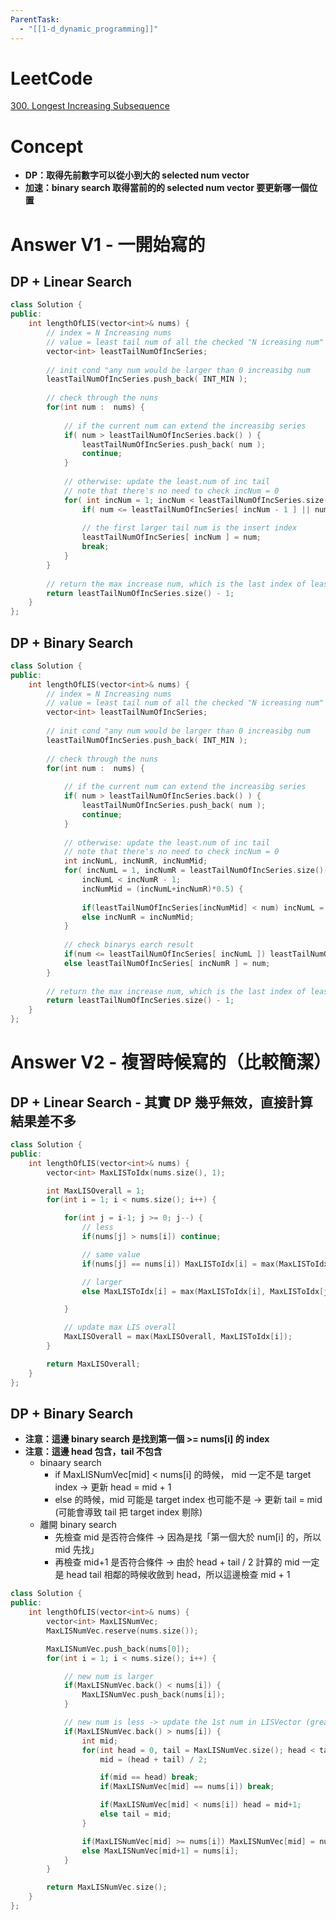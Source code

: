 ```yaml
---
ParentTask:
  - "[[1-d_dynamic_programming]]"
---
```


# LeetCode
[300. Longest Increasing Subsequence](https://leetcode.com/problems/longest-increasing-subsequence/)

# Concept
- **DP：取得先前數字可以從小到大的 selected num vector**
- **加速：binary search 取得當前的的 selected num vector 要更新哪一個位置**

# Answer V1 - 一開始寫的
## DP + Linear Search
```Cpp
class Solution {
public:
    int lengthOfLIS(vector<int>& nums) {
        // index = N Increasing nums
        // value = least tail num of all the checked "N icreasing num" series
        vector<int> leastTailNumOfIncSeries;
        
        // init cond "any num would be larger than 0 increasibg num
        leastTailNumOfIncSeries.push_back( INT_MIN );
        
        // check through the nuns
        for(int num :  nums) {
        
            // if the current num can extend the increasibg series
            if( num > leastTailNumOfIncSeries.back() ) {
                leastTailNumOfIncSeries.push_back( num );
                continue;
            }
            
            // otherwise: update the least.num of inc tail
            // note that there's no need to check incNum = 0
            for( int incNum = 1; incNum < leastTailNumOfIncSeries.size(); incNum++) {
                if( num <= leastTailNumOfIncSeries[ incNum - 1 ] || num >= leastTailNumOfIncSeries[ incNum ] ) continue;
                
                // the first larger tail num is the insert index
                leastTailNumOfIncSeries[ incNum ] = num;
                break;
            }
        }
        
        // return the max increase num, which is the last index of leastTailNumOfIncSeries
        return leastTailNumOfIncSeries.size() - 1;
    }
};
``` 

## DP + Binary Search
```Cpp
class Solution {
public:
    int lengthOfLIS(vector<int>& nums) {
        // index = N Increasing nums
        // value = least tail num of all the checked "N icreasing num" series
        vector<int> leastTailNumOfIncSeries;
        
        // init cond "any num would be larger than 0 increasibg num
        leastTailNumOfIncSeries.push_back( INT_MIN );
        
        // check through the nuns
        for(int num :  nums) {
        
            // if the current num can extend the increasibg series
            if( num > leastTailNumOfIncSeries.back() ) {
                leastTailNumOfIncSeries.push_back( num );
                continue;
            }
            
            // otherwise: update the least.num of inc tail
            // note that there's no need to check incNum = 0
            int incNumL, incNumR, incNumMid;
            for( incNumL = 1, incNumR = leastTailNumOfIncSeries.size()-1, incNumMid = (incNumL+incNumR)*0.5;
                incNumL < incNumR - 1;
                incNumMid = (incNumL+incNumR)*0.5) {
                
                if(leastTailNumOfIncSeries[incNumMid] < num) incNumL = incNumMid;
                else incNumR = incNumMid;
            }
            
            // check binarys earch result
            if(num <= leastTailNumOfIncSeries[ incNumL ]) leastTailNumOfIncSeries[ incNumL ] = num;
            else leastTailNumOfIncSeries[ incNumR ] = num;
        }
        
        // return the max increase num, which is the last index of leastTailNumOfIncSeries
        return leastTailNumOfIncSeries.size() - 1;
    }
};
```

# Answer V2 - 複習時候寫的（比較簡潔）
## DP + Linear Search - 其實 DP 幾乎無效，直接計算結果差不多
```Cpp
class Solution {
public:
    int lengthOfLIS(vector<int>& nums) {
        vector<int> MaxLISToIdx(nums.size(), 1);

        int MaxLISOverall = 1;
        for(int i = 1; i < nums.size(); i++) {

            for(int j = i-1; j >= 0; j--) {
                // less
                if(nums[j] > nums[i]) continue;

                // same value
                if(nums[j] == nums[i]) MaxLISToIdx[i] = max(MaxLISToIdx[i], MaxLISToIdx[j]);

                // larger
                else MaxLISToIdx[i] = max(MaxLISToIdx[i], MaxLISToIdx[j]+1);

            }

            // update max LIS overall
            MaxLISOverall = max(MaxLISOverall, MaxLISToIdx[i]);
        }

        return MaxLISOverall;
    }
};
```

## DP + Binary Search
 - **注意：這邊 binary search 是找到第一個 >= nums[i] 的 index**
 - **注意：這邊 head 包含，tail 不包含**
	 - binaary search
		 - if MaxLISNumVec[mid] < nums[i] 的時候， mid 一定不是 target index -> 更新 head = mid + 1
		 - else 的時候，mid 可能是 target index 也可能不是 -> 更新 tail = mid (可能會導致 tail 把 target index 剔除)
	 - 離開 binary search
		 - 先檢查 mid 是否符合條件 -> 因為是找「第一個大於 num[i] 的，所以 mid 先找」
		 - 再檢查 mid+1 是否符合條件 -> 由於 head + tail / 2 計算的 mid 一定是 head tail 相鄰的時候收斂到 head，所以這邊檢查 mid + 1
```Cpp
class Solution {
public:
    int lengthOfLIS(vector<int>& nums) {
        vector<int> MaxLISNumVec;
        MaxLISNumVec.reserve(nums.size());

        MaxLISNumVec.push_back(nums[0]);
        for(int i = 1; i < nums.size(); i++) {

            // new num is larger
            if(MaxLISNumVec.back() < nums[i]) {
                MaxLISNumVec.push_back(nums[i]);
            }

            // new num is less -> update the 1st num in LISVector (greater or eaual) to nums[i]
            if(MaxLISNumVec.back() > nums[i]) {
                int mid;
                for(int head = 0, tail = MaxLISNumVec.size(); head < tail; ) {
                    mid = (head + tail) / 2;

                    if(mid == head) break;
                    if(MaxLISNumVec[mid] == nums[i]) break;

                    if(MaxLISNumVec[mid] < nums[i]) head = mid+1;
                    else tail = mid;
                }

                if(MaxLISNumVec[mid] >= nums[i]) MaxLISNumVec[mid] = nums[i];
                else MaxLISNumVec[mid+1] = nums[i];
            }
        }

        return MaxLISNumVec.size();
    }
};
```